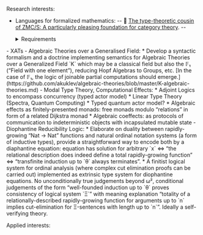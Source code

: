 Research interests:
- Languages for formalized mathematics:
-- 🔭 [The type-theoretic cousin of ZMC/S: A particularly pleasing foundation for category theory](https://github.com/akuklev/QIITs-in-Cedille).
-- <details>
  <summary>Requirements</summary>
 
  1. Nice handling of constructive Concrete Mathematics, Real Analysis, Basic Linear, Commutative and Universal Algebra, (non-higher) Category Theory
  2. Support LEM and set-level AC as modalities. Ideally, also weaker forms of AC, nameley Dependent Choice and Ultrafilter Lemma.
  3. (ideally) Eat itself (“The Gentle Art of Levitation” kind) and support Higher Category Theory
 
  Technically, (1) requires:
  1. Enough Univalent Universes and QIITs, in particular:
     * Unordered collections (unordered tuples, lists, finite sets, etc.)
     * Cauchy Reals and Partiality Monad
     * FOLDS-models satisfying higher structure identity principle
  2. Have or fake subset types, support algebraic ornaments with implicit conversions
  3. Have proper “large” categories and ZMC/S-style handling of smallness, enough commulativity to prove a nice version of Yoneda
  
  We don't know yet, how to implement (3), but having enough quotient-inductive-inductive-recursive types to have initial algebras for all XATs is certainly a start. Perhaps having Equaliser Coinductive Types (dual of QITs) containing a form of strict equality in disguise, should be enough to define higher functors.
</details>
- XATs
- Algebraic Theories over a Generalised Field:
    * Develop a syntactic formalism and a doctrine implementing semantics for Algebraic Theories over a Generalized Field `K` which may be a classical field but also the 𝔽₁ (“Field with one element”), reducing Hopf Algebras to Groups, etc. [In the case of 𝔽₁, the logic of joinable partial computations should emerge.](https://github.com/akuklev/algebraic-theories/blob/master/K-algebraic-theories.md)
- Modal Type Theory, Computational Effects:
    * Adjoint Logics to encompass concurrency (typed actor model)
    * Linear Type Theory (Spectra, Quantum Computing)
    * Typed quantum actor model?
    * Algebraic effects as finitely-presented monads: free monads modulo “relations” in form of a related Dijkstra monad
    * Algebraic coeffects: as protocols of communication to indeterministic objects with incapsulated mutable state
- Diophantine Reducibility Logic:
    * Elaborate on duality between rapidly-growing “Nat -> Nat” functions and natural ordinal notation systems (a form of inductive types), provide a straightforward way to encode both by a diaphantine equation: equation has solution for arbitrary `x` ⇔ “the relational description does indeed define a total rapidly-growing function” ⇔ “transfinite induction up to `θ` always terminates”.  
    * A finitist logical system for ordinal analysis (where complex cut elimination proofs can be carried out) implemented as extrinsic type system for diophantine equations. No unconditionally true judgements beyond ω², conditional judgements of the form “well-founded induction up to `θ` proves consistency of logical system `Ξ`” with meaning explanation “totality of a relationally-described rapidly-growing function for arguments up to `n` implies cut-elimination for Ξ-sentences with length up to `n`”. Ideally a self-verifying theory.

Applied interests:
<!--
- 👯 I’m looking to collaborate on ...
- 🤔 I’m looking for help with ...

-->
